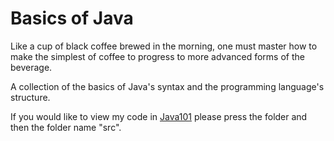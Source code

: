 # Basics of Java
Like a cup of black coffee brewed in the morning, one must master how to make the simplest of coffee to progress to more advanced forms of the beverage.  
  
A collection of the basics of Java's syntax and the programming language's structure.  

If you would like to view my code in [Java101](https://github.com/joeslee94/HotCupofJava/tree/main/Java101) please press the folder and then the folder name "src".
